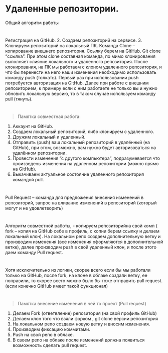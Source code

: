 
# Удаленные репозитории.

Общий алгоритм работы
#
Регистрация на GitHub.  2. Создаем репозиторий на сервисе. 3. Клонируем репозиторий на локальный ПК.
Команда Clone – копирование внешнего репозитория. Ссылку берем на GitHub.
Git clone “ссылка”. При этом clone составная команда, по мимо клонирования выполняет слияние локального и удаленного репозитория.
После клонирования, на ПК мы работаем с клоном удаленного репозитория, и что бы перенести на него наши изменения необходимо использовать команду push (толкать).
Первый раз при использовании push потребуется авторизация на GitHub.
Далее при работе с внешним репозиторием, к примеру если с ним работаете не только вы и нужно обновить локальную версию, то в таком случае используем команду pull (тянуть).
#
>Памятка совместная работа:
1.	Аккаунт на GitHub.
2.	Создаем локальный репозиторий, либо клонируем с удаленного.
3.	Дружим локальный и удаленный.
4.	Отправить (push) ваш локальный репозиторий в удалённый (на GitHub), при этом, возможно, вам нужно будет авторизоваться на удалённом репозитории.
5.	Провести изменения “с другого компьютера”, подразумевается что произведены изменения на удаленном репозитории (можно прямо на GitHub).
6.	Выкачиваем актуальное состояние удаленного репозитория командой pull.
#
Pull Request – команда для предложения внесения изменений в репозиторий, запрос на вливание изменений в репозиторий (который могут и не удовлетворить)
#
Алгоритм совместной работы, - копируем репозиторийна свой комп ( fork – копия на GitHub себе в профиль, с копии берем ссылку и делаем локальный клон). На локальном репо создаем дополнительную ветку и производим изменения (все изменения оформляются в дополнительной ветке), далее производим push  в свой удаленный клон, и после этого даем команду Pull request.
#
Хотя исключительно из логики, скорее всего если бы мы работали только на GitHub, после fork, на клоне в облаке создали ветку, ее поправили, то скорее всего можно было бы тоже отправить pull request. (если конечно GitHub имеет такой функционал)
#
>Памятка внесение изменений в чей то проект (Pull request)
1.	Делаем   Fork (ответвление) репозитория (на свой профиль GitHub)
2.	Делаем клон того что взяли форком , git clone   версии репозитория
3.	На локальном репо создаем новую ветку и вносим изменения.
4.	Производим фиксацию коммитами.
5.	Push на свой репо в облаке.
6.	В своем репо на облаке после изменений должна появиться возможность сделать pull request.
